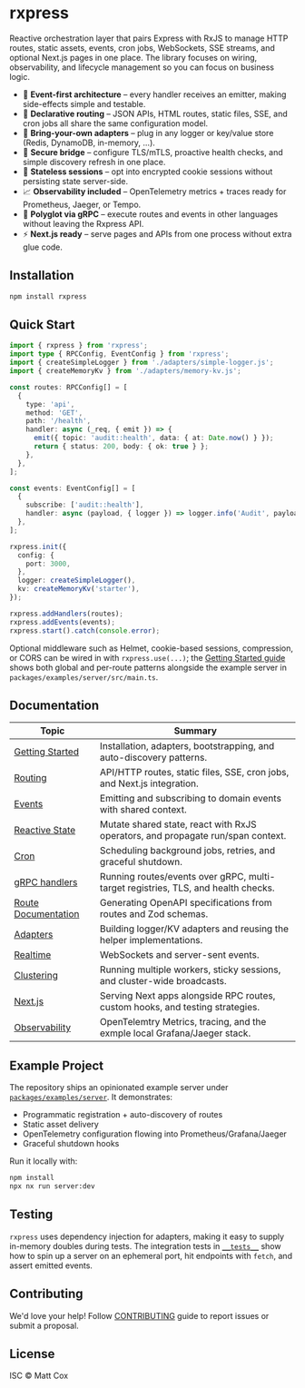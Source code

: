 # rxpress

Reactive orchestration layer that pairs Express with RxJS to manage HTTP routes, static assets, events, cron jobs, WebSockets, SSE streams, and optional Next.js pages in one place. The library focuses on wiring, observability, and lifecycle management so you can focus on business logic.

- 🚀 **Event-first architecture** – every handler receives an emitter, making side-effects simple and testable.
- 🧭 **Declarative routing** – JSON APIs, HTML routes, static files, SSE, and cron jobs all share the same configuration model.
- 🔌 **Bring-your-own adapters** – plug in any logger or key/value store (Redis, DynamoDB, in-memory, …).
- 🔐 **Secure bridge** – configure TLS/mTLS, proactive health checks, and simple discovery refresh in one place.
- 🍪 **Stateless sessions** – opt into encrypted cookie sessions without persisting state server-side.
- 📈 **Observability included** – OpenTelemetry metrics + traces ready for Prometheus, Jaeger, or Tempo.
- 🌉 **Polyglot via gRPC** – execute routes and events in other languages without leaving the Rxpress API.
- ⚡ **Next.js ready** – serve pages and APIs from one process without extra glue code.

## Installation

```bash
npm install rxpress
```

## Quick Start

```ts
import { rxpress } from 'rxpress';
import type { RPCConfig, EventConfig } from 'rxpress';
import { createSimpleLogger } from './adapters/simple-logger.js';
import { createMemoryKv } from './adapters/memory-kv.js';

const routes: RPCConfig[] = [
  {
    type: 'api',
    method: 'GET',
    path: '/health',
    handler: async (_req, { emit }) => {
      emit({ topic: 'audit::health', data: { at: Date.now() } });
      return { status: 200, body: { ok: true } };
    },
  },
];

const events: EventConfig[] = [
  {
    subscribe: ['audit::health'],
    handler: async (payload, { logger }) => logger.info('Audit', payload as object),
  },
];

rxpress.init({
  config: {
    port: 3000,
  },
  logger: createSimpleLogger(),
  kv: createMemoryKv('starter'),
});

rxpress.addHandlers(routes);
rxpress.addEvents(events);
rxpress.start().catch(console.error);
```

Optional middleware such as Helmet, cookie-based sessions, compression, or CORS can be wired in with `rxpress.use(...)`; the [Getting Started guide](./docs/getting-started.md) shows both global and per-route patterns alongside the example server in `packages/examples/server/src/main.ts`.

## Documentation

| Topic                                          | Summary                                                                           |
| ---------------------------------------------- | --------------------------------------------------------------------------------- |
| [Getting Started](./docs/getting-started.md)   | Installation, adapters, bootstrapping, and auto-discovery patterns.               |
| [Routing](./docs/routing.md)                   | API/HTTP routes, static files, SSE, cron jobs, and Next.js integration.           |
| [Events](./docs/events.md)                     | Emitting and subscribing to domain events with shared context.                    |
| [Reactive State](./docs/reactive.md)           | Mutate shared state, react with RxJS operators, and propagate run/span context.   |
| [Cron](./docs/cron.md)                         | Scheduling background jobs, retries, and graceful shutdown.                       |
| [gRPC handlers](./docs/grpc.md)                | Running routes/events over gRPC, multi-target registries, TLS, and health checks. |
| [Route Documentation](./docs/documentation.md) | Generating OpenAPI specifications from routes and Zod schemas.                    |
| [Adapters](./docs/adapters.md)                 | Building logger/KV adapters and reusing the helper implementations.               |
| [Realtime](./docs/realtime.md)                 | WebSockets and server-sent events.                                                |
| [Clustering](./docs/clustering.md)             | Running multiple workers, sticky sessions, and cluster-wide broadcasts.           |
| [Next.js](./docs/nextjs.md)                    | Serving Next apps alongside RPC routes, custom hooks, and testing strategies.     |
| [Observability](./docs/observability.md)       | OpenTelemtry Metrics, tracing, and the exmple local Grafana/Jaeger stack.         |

## Example Project

The repository ships an opinionated example server under [`packages/examples/server`](../examples/server). It demonstrates:

- Programmatic registration + auto-discovery of routes
- Static asset delivery
- OpenTelemetry configuration flowing into Prometheus/Grafana/Jaeger
- Graceful shutdown hooks

Run it locally with:

```bash
npm install
npx nx run server:dev
```

## Testing

`rxpress` uses dependency injection for adapters, making it easy to supply in-memory doubles during tests. The integration tests in [`__tests__`](./__tests__) show how to spin up a server on an ephemeral port, hit endpoints with `fetch`, and assert emitted events.

## Contributing

We'd love your help! Follow [CONTRIBUTING](CONTRIBUTING.md) guide to report issues or submit a proposal.

## License

ISC © Matt Cox
